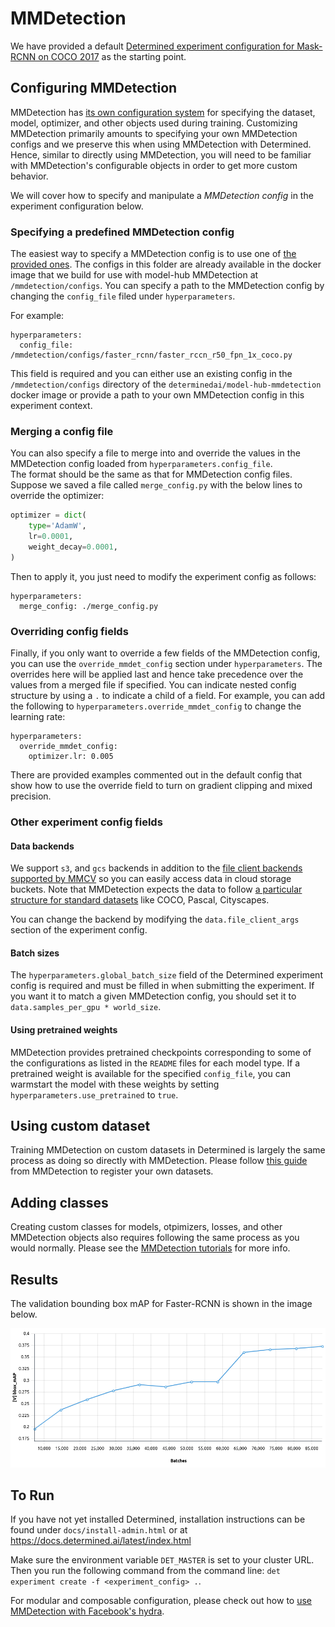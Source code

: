 # MMDetection
We have provided a default [Determined experiment configuration for Mask-RCNN on COCO 2017](./maskrcnn.yaml) as the starting point.

## Configuring MMDetection
MMDetection has [its own configuration system](https://mmdetection.readthedocs.io/en/latest/tutorials/config.html) for specifying the dataset, model, optimizer, and other objects used during training.  Customizing MMDetection primarily amounts to specifying
your own MMDetection configs and we preserve this when using MMDetection with Determined.  Hence, similar to directly using MMDetection, you will need to be familiar with MMDetection's configurable objects in order to get more custom behavior.

We will cover how to specify and manipulate a *MMDetection config* in the experiment configuration below.  

### Specifying a predefined MMDetection config
The easiest way to specify a MMDetection config is to use one of [the provided ones](https://github.com/open-mmlab/mmdetection/tree/master/configs).  The configs in this folder are already available in the docker image that we build for use with model-hub MMDetection at `/mmdetection/configs`.  You can specify a path to the MMDetection config by changing the `config_file` filed under `hyperparameters`. 

For example:

```
hyperparameters:
  config_file: /mmdetection/configs/faster_rcnn/faster_rccn_r50_fpn_1x_coco.py
```

This field is required and you can either use an existing config in the `/mmdetection/configs` directory of the `determinedai/model-hub-mmdetection` docker image or provide a path to your own MMDetection config in this experiment context.

### Merging a config file
You can also specify a file to merge into and override the values in the MMDetection config loaded from `hyperparameters.config_file`.  
The format should be the same as that for MMDetection config files.  Suppose we saved a file called `merge_config.py` with
the below lines to override the optimizer:
```python
optimizer = dict(                                                                                   
    type='AdamW',                                                                                   
    lr=0.0001,                                                                                      
    weight_decay=0.0001,                                                                            
)
```

Then to apply it, you just need to modify the experiment config as follows:

```
hyperparameters:
  merge_config: ./merge_config.py
```

### Overriding config fields
Finally, if you only want to override a few fields of the MMDetection config, you can use the 
`override_mmdet_config` section under `hyperparameters`.  The overrides here will be applied last 
and hence take precedence over the values from a merged file if specified.
You can indicate nested config structure by using a `.` to indicate a child of a field.  For example, 
you can add the following to `hyperparameters.override_mmdet_config` to change the learning rate:

```
hyperparameters:
  override_mmdet_config:
    optimizer.lr: 0.005
```

There are provided examples commented out in the default config that show how to use the override
field to turn on gradient clipping and mixed precision.  

### Other experiment config fields
#### Data backends
We support `s3`, and `gcs` backends in addition to the [file client backends supported by MMCV](https://mmcv.readthedocs.io/en/latest/_modules/mmcv/fileio/file_client.html#FileClient) so you can easily access data in cloud storage buckets.  Note that MMDetection expects the data to follow [a particular structure for standard datasets](https://mmdetection.readthedocs.io/en/latest/1_exist_data_model.html#test-existing-models-on-standard-datasets) like COCO, Pascal, Cityscapes.

You can change the backend by modifying the `data.file_client_args` section of the experiment config.

#### Batch sizes
The `hyperparameters.global_batch_size` field of the Determined experiment config is required and must be filled in when submitting the experiment.  If you want it to match a given MMDetection config, you should set it to `data.samples_per_gpu * world_size`.

#### Using pretrained weights
MMDetection provides pretrained checkpoints corresponding to some of the configurations as listed in the `README` files for each model type.  If a pretrained weight is available for the specified `config_file`, you can warmstart the model with these weights by setting `hyperparameters.use_pretrained` to `true`.  

## Using custom dataset
Training MMDetection on custom datasets in Determined is largely the same process as doing so directly with MMDetection.  Please follow [this guide](https://mmdetection.readthedocs.io/en/latest/tutorials/customize_dataset.html) from MMDetection to register your own datasets.

## Adding classes
Creating custom classes for models, otpimizers, losses, and other MMDetection objects also requires following the same process as you would normally.  Please see the [MMDetection tutorials](https://mmdetection.readthedocs.io/en/latest/tutorials/customize_models.html) for more info.

## Results
The validation bounding box mAP for Faster-RCNN is shown in the image below.

![Faster-RCNN mAP](fasterrcnn.png "Faster-RCNN")

## To Run
If you have not yet installed Determined, installation instructions can be found
under `docs/install-admin.html` or at https://docs.determined.ai/latest/index.html

Make sure the environment variable `DET_MASTER` is set to your cluster URL.
Then you run the following command from the command line: `det experiment create -f <experiment_config> .`. 

For modular and composable configuration, please check out how to [use MMDetection with Facebook's hydra](./hydra/README.md`).
